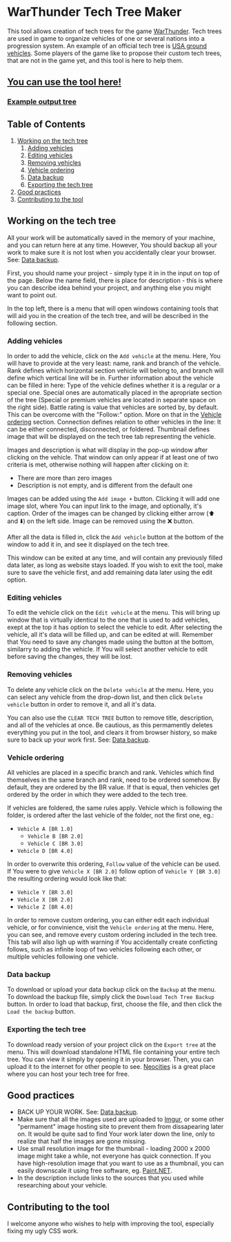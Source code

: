 # WarThunder Tech Tree Maker

This tool allows creation of tech trees for the game [WarThunder](https://warthunder.com/en). Tech trees are used in game to organize vehicles of one or several nations into a progression system. An example of an official tech tree is [USA ground vehicles](https://wiki.warthunder.com/Category:USA_ground_vehicles). Some players of the game like to propose their custom tech trees, that are not in the game yet, and this tool is here to help them.

## [You can use the tool here!](https://przemyslaw-zan.github.io/WT-Tech-Tree-Maker/)

### [Example output tree](https://przemyslaw-zan.github.io/WT-Tech-Tree-Maker/example_tree/french_ground_forces_rework.html)

## Table of Contents

1. [Working on the tech tree](#working-on-the-tech-tree)
   1. [Adding vehicles](#adding-vehicles)
   2. [Editing vehicles](#editing-vehicles)
   3. [Removing vehicles](#removing-vehicles)
   4. [Vehicle ordering](#vehicle-ordering)
   5. [Data backup](#data-backup)
   6. [Exporting the tech tree](#exporting-the-tech-tree)
2. [Good practices](#good-practices)
3. [Contributing to the tool](#contributing-to-the-tool)

## Working on the tech tree

All your work will be automatically saved in the memory of your machine, and you can return here at any time. However, You should backup all your work to make sure it is not lost when you accidentally clear your browser. See: [Data backup](#data-backup).

First, you should name your project - simply type it in in the input on top of the page. Below the name field, there is place for description - this is where you can describe idea behind your project, and anything else you might want to point out.

In the top left, there is a menu that will open windows containing tools that will aid you in the creation of the tech tree, and will be described in the following section.

### Adding vehicles

In order to add the vehicle, click on the `Add vehicle` at the menu. Here, You will have to provide at the very least: name, rank and branch of the vehicle. Rank defines which horizontal section vehicle will belong to, and branch will define which vertical line will be in. Further information about the vehicle can be filled in here: Type of the vehicle defines whether it is a regular or a special one. Special ones are automatically placed in the apropriate section of the tree (Special or premium vehicles are located in separate space on the right side). Battle rating is value that vehicles are sorted by, by default. This can be overcome with the "Follow:" option. More on that in the [Vehicle ordering](#vehicle-ordering) section. Connection defines relation to other vehicles in the line: It can be either connected, disconnected, or foldered. Thumbnail defines image that will be displayed on the tech tree tab representing the vehicle.

Images and description is what will display in the pop-up window after clicking on the vehicle. That window can only appear if at least one of two criteria is met, otherwise nothing will happen after clicking on it:

- There are more than zero images
- Description is not empty, and is different from the default one

Images can be added using the `Add image +` button. Clicking it will add one image slot, where You can input link to the image, and optionally, it's caption. Order of the images can be changed by clicking either arrow (⬆️ and ⬇️) on the left side. Image can be removed using the ❌ button.

After all the data is filled in, click the `Add vehicle` button at the bottom of the window to add it in, and see it displayed on the tech tree.

This window can be exited at any time, and will contain any previously filled data later, as long as website stays loaded. If you wish to exit the tool, make sure to save the vehicle first, and add remaining data later using the edit option.

### Editing vehicles

To edit the vehicle click on the `Edit vehicle` at the menu. This will bring up window that is virtually identical to the one that is used to add vehicles, exept at the top it has option to select the vehicle to edit. After selecting the vehicle, all it's data will be filled up, and can be edited at will. Remember that You need to save any changes made using the button at the bottom, similarry to adding the vehicle. If You will select another vehicle to edit before saving the changes, they will be lost.

### Removing vehicles

To delete any vehicle click on the `Delete vehicle` at the menu. Here, you can select any vehicle from the drop-down list, and then click `Delete vehicle` button in order to remove it, and all it's data.

You can also use the `CLEAR TECH TREE` button to remove title, description, and all of the vehicles at once. Be cautious, as this permamently deletes everything you put in the tool, and clears it from browser history, so make sure to back up your work first. See: [Data backup](#data-backup).

### Vehicle ordering

All vehicles are placed in a specific branch and rank. Vehicles which find themselves in the same branch and rank, need to be ordered somehow. By default, they are ordered by the BR value. If that is equal, then vehicles get ordered by the order in which they were added to the tech tree.

If vehicles are foldered, the same rules apply. Vehicle which is following the folder, is ordered after the last vehicle of the folder, not the first one, eg.:

- `Vehicle A [BR 1.0]`
  - `Vehicle B [BR 2.0]`
  - `Vehicle C [BR 3.0]`
- `Vehicle D [BR 4.0]`

In order to overwrite this ordering, `Follow` value of the vehicle can be used. If You were to give `Vehicle X [BR 2.0]` follow option of `Vehicle Y [BR 3.0]` the resulting ordering would look like that:

- `Vehicle Y [BR 3.0]`
- `Vehicle X [BR 2.0]`
- `Vehicle Z [BR 4.0]`

In order to remove custom ordering, you can either edit each individual vehicle, or for convinience, visit the `Vehicle ordering` at the menu. Here, you can see, and remove every custom ordering included in the tech tree. This tab will also ligh up with warning if You accidentally create conficting follows, such as infinite loop of two vehicles following each other, or multiple vehicles following one vehicle.

### Data backup

To download or upload your data backup click on the `Backup` at the menu. To download the backup file, simply click the `Download Tech Tree Backup` button. In order to load that backup, first, choose the file, and then click the `Load the backup` button.

### Exporting the tech tree

To download ready version of your project click on the `Export tree` at the menu. This will download standalone HTML file containing your entire tech tree. You can view it simply by opening it in your browser. Then, you can upload it to the internet for other people to see. [Neocities](https://neocities.org/) is a great place where you can host your tech tree for free.

## Good practices

- BACK UP YOUR WORK. See: [Data backup](#data-backup).
- Make sure that all the images used are uploaded to [Imgur](https://imgur.com/), or some other "permament" image hosting site to prevent them from dissapearing later on. It would be quite sad to find Your work later down the line, only to realize that half the images are gone missing.
- Use small resolution image for the thumbnail - loading 2000 x 2000 image might take a while, not everyone has quick connection. If you have high-resolution image that you want to use as a thumbnail, you can easily downscale it using free software, eg. [Paint.NET](https://www.getpaint.net/).
- In the description include links to the sources that you used while researching about your vehicle.

## Contributing to the tool

I welcome anyone who wishes to help with improving the tool, especially fixing my ugly CSS work.
